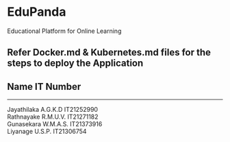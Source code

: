 # EduPanda
 Educational Platform for Online Learning

## Refer Docker.md & Kubernetes.md files for the steps to deploy the Application

##	Name                 IT Number	 
--------------------------------------
  Jayathilaka A.G.K.D	IT21252990	
  Rathnayake R.M.U.V.	IT21271182	
  Gunasekara W.M.A.S.	IT21373916	
  Liyanage U.S.P.		IT21306754	
